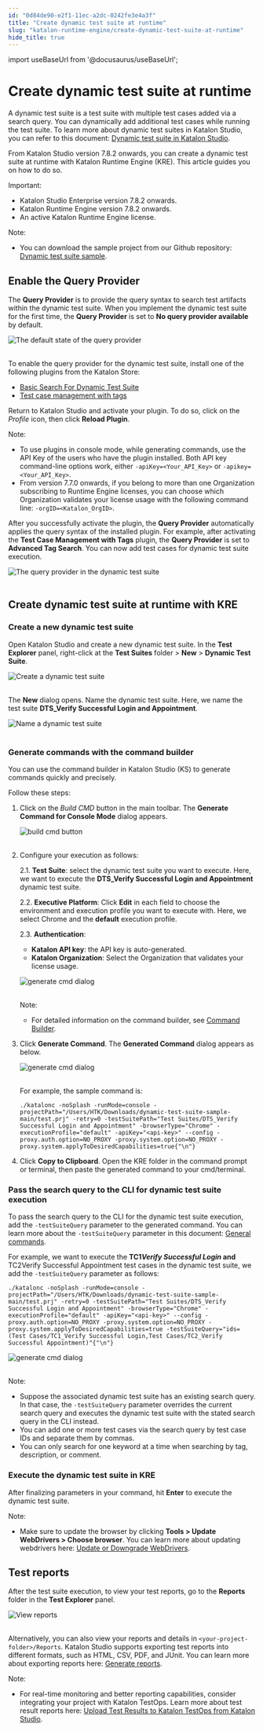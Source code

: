 ```yaml
---
id: "0d84de90-e2f1-11ec-a2dc-0242fe3e4a3f"
title: "Create dynamic test suite at runtime"
slug: "katalon-runtime-engine/create-dynamic-test-suite-at-runtime"
hide_title: true
---
```

import useBaseUrl from '@docusaurus/useBaseUrl';


# <a id="id" class="anchor_top_offset"/><a id="ariaid-title1" class="anchor_top_offset"/>Create dynamic test suite at runtime

<p xmlns="http://www.w3.org/1999/xhtml" className="p">A dynamic test suite is a test suite with multiple test cases   added via a search query. You can dynamically add additional test   cases while running the test suite. To learn more about dynamic   test suites in Katalon Studio, you can refer to this document: <a className="xref" href="/docs/katalon-studio-enterprise/test-execution/test-suite/manage-test-cases-in-dynamic-test-suites-with-katalon-studio">Dynamic     test suite in Katalon Studio</a>.</p> 
<p xmlns="http://www.w3.org/1999/xhtml" className="p">From Katalon Studio version 7.8.2 onwards, you can create a   dynamic test suite at runtime with Katalon Runtime Engine (KRE).   This article guides you on how to do so.</p> 
<div xmlns="http://www.w3.org/1999/xhtml" className="note important note_important"><span className="note__title">Important:</span> 
  <ul className="ul"><li className="li">Katalon Studio Enterprise version 7.8.2 onwards.</li><li className="li">Katalon Runtime Engine version 7.8.2 onwards.</li><li className="li">An active Katalon Runtime Engine license.</li></ul>
</div>
<div xmlns="http://www.w3.org/1999/xhtml" className="note note note_note"><span className="note__title">Note:</span> 
  <ul className="ul"><li className="li"><p className="p">You can download the sample project from our Github repository:
        <a className="xref j-external-link" href="https://github.com/katalon-studio-samples/dynamic-test-suite-sample" target="_blank">Dynamic
          test suite sample</a>.</p></li></ul>
</div>

## <a id="id_1" class="anchor_top_offset"/>Enable the Query Provider

<p xmlns="http://www.w3.org/1999/xhtml" className="p">The <strong className="ph b">Query Provider</strong> is to provide the query   syntax to search test artifacts within the dynamic test suite. When   you implement the dynamic test suite for the first time, the   <strong className="ph b">Query Provider</strong> is set to <strong className="ph b">No query provider     available</strong> by default.</p> 
<p xmlns="http://www.w3.org/1999/xhtml" className="p">   <img className="image" src={useBaseUrl("https://github.com/katalon-studio/docs-images/raw/master/katalon-studio/docs/dynamic-querying-test-suite/dynamic-ts.png")} alt="The default state of the query provider" /><br /><br /> </p> 
<p xmlns="http://www.w3.org/1999/xhtml" className="p">To enable the query provider for the dynamic test suite, install   one of the following plugins from the Katalon Store:</p> 
<ul xmlns="http://www.w3.org/1999/xhtml" className="ul"><li className="li">     <a className="xref j-external-link" href="https://store.katalon.com/product/2/Basic-Search-For-Dynamic-Test-Suite" target="_blank">Basic       Search For Dynamic Test Suite</a>   </li><li className="li">     <a className="xref j-external-link" href="https://store.katalon.com/product/6/Test-Case-Management-with-Tags" target="_blank">Test       case management with tags</a>   </li></ul> 
<p xmlns="http://www.w3.org/1999/xhtml" className="p">Return to Katalon Studio and activate your plugin. To do so,   click on the <em className="ph i">Profile</em> icon, then click <strong className="ph b">Reload     Plugin</strong>.</p> 
<div xmlns="http://www.w3.org/1999/xhtml" className="note note note_note"><span className="note__title">Note:</span> 
  <ul className="ul"><li className="li">To use plugins in console mode, while generating commands, use
      the API Key of the users who have the plugin installed. Both API
      key command-line options work, either
      <code className="ph codeph">-apiKey=&lt;Your_API_Key&gt;</code> or
      <code className="ph codeph">-apikey=&lt;Your_API_Key&gt;</code>.</li><li className="li">From version 7.7.0 onwards, if you belong to more than one
      Organization subscribing to Runtime Engine licenses, you can choose
      which Organization validates your license usage with the following
      command line: <code className="ph codeph">-orgID=&lt;Katalon_OrgID&gt;</code>.</li></ul>
</div>
<p xmlns="http://www.w3.org/1999/xhtml" className="p">After you successfully activate the plugin, the <strong className="ph b">Query     Provider</strong> automatically applies the query syntax of the   installed plugin. For example, after activating the <strong className="ph b">Test     Case Management with Tags</strong> plugin, the <strong className="ph b">Query     Provider</strong> is set to <strong className="ph b">Advanced Tag Search</strong>.   You can now add test cases for dynamic test suite execution.</p> 
<p xmlns="http://www.w3.org/1999/xhtml" className="p">   <img className="image" src={useBaseUrl("https://github.com/katalon-studio/docs-images/raw/master/katalon-studio/docs/dynamic-test-suite-kre/KS-8.2.5-The-query-provider.png")} alt="The query provider in the dynamic test suite" /><br /><br /> </p> 
    

## <a id="id_2" class="anchor_top_offset"/>Create dynamic test suite at runtime with KRE

    
                  
      

### <a id="id_3" class="anchor_top_offset"/>Create a new dynamic test suite

      
        
<p xmlns="http://www.w3.org/1999/xhtml" className="p">Open Katalon Studio and create a new dynamic test suite. In the   <strong className="ph b">Test Explorer</strong> panel, right-click at the   <strong className="ph b">Test Suites</strong> folder &gt; <strong className="ph b">New</strong> &gt;   <strong className="ph b">Dynamic Test Suite</strong>.</p> 
        
<p xmlns="http://www.w3.org/1999/xhtml" className="p">   <img className="image" src={useBaseUrl("https://github.com/katalon-studio/docs-images/raw/master/katalon-studio/docs/dynamic-test-suite-ks/KS-DYNAMIC-Create-a-new-dynamic-test-suite.png")} alt="Create a dynamic test suite" /><br /><br /> </p> 
        
<p xmlns="http://www.w3.org/1999/xhtml" className="p">The <strong className="ph b">New</strong> dialog opens. Name the dynamic test   suite. Here, we name the test suite <strong className="ph b">DTS_Verify Successful     Login and Appointment</strong>.</p> 
        
<p xmlns="http://www.w3.org/1999/xhtml" className="p">   <img className="image" src={useBaseUrl("https://github.com/katalon-studio/docs-images/raw/master/katalon-studio/docs/dynamic-test-suite-kre/KS-8.2.5-Name-DTS.png")} alt="Name a dynamic test suite" /><br /><br /> </p> 
      
    

### <a id="id_4" class="anchor_top_offset"/>Generate commands with the command builder

<p xmlns="http://www.w3.org/1999/xhtml" className="p">You can use the command builder in Katalon Studio (KS) to   generate commands quickly and precisely.</p> 
<p xmlns="http://www.w3.org/1999/xhtml" className="p">Follow these steps:</p> 
<ol xmlns="http://www.w3.org/1999/xhtml" className="ol"><li className="li">     <p className="p">Click on the <em className="ph i">Build CMD</em> button in the main toolbar. The       <strong className="ph b">Generate Command for Console Mode</strong> dialog       appears.</p>     <p className="p">       <img className="image" src={useBaseUrl("https://github.com/katalon-studio/docs-images/raw/master/katalon-testcloud/studio-integration/comand-builder-icon.png")} alt="build cmd button" /><br /><br />     </p>   </li><li className="li">     <p className="p">Configure your execution as follows:</p>     <p className="p">2.1. <strong className="ph b">Test Suite</strong>: select the dynamic test suite       you want to execute. Here, we want to execute the       <strong className="ph b">DTS_Verify Successful Login and Appointment</strong>       dynamic test suite.</p>     <p className="p">2.2. <strong className="ph b">Executive Platform</strong>: Click       <strong className="ph b">Edit</strong> in each field to choose the environment and       execution profile you want to execute with. Here, we select Chrome       and the <strong className="ph b">default</strong> execution profile.</p>     <p className="p">2.3. <strong className="ph b">Authentication</strong>:</p>     <ul className="ul"><li className="li">         <strong className="ph b">Katalon API key</strong>: the API key is         auto-generated.</li><li className="li">         <strong className="ph b">Katalon Organization</strong>: Select the Organization         that validates your license usage.</li></ul>     <p className="p">       <img className="image" src={useBaseUrl("https://github.com/katalon-studio/docs-images/raw/master/katalon-studio/docs/dynamic-test-suite-kre/KS-8.2.5-Command-builder.png")} alt="generate cmd dialog" /><br /><br />     </p>     <div className="note note note_note"><span className="note__title">Note:</span>        <ul className="ul"><li className="li"><p className="p">For detailed information on the command builder, see <a className="xref" href="/docs/katalon-runtime-engine/command-syntax-command-lineconsole-mode-execution#id_10">Command               Builder</a>.</p></li></ul>     </div>   </li><li className="li">     <p className="p">Click <strong className="ph b">Generate Command</strong>. The <strong className="ph b">Generated         Command</strong> dialog appears as below.</p>     <p className="p">       <img className="image" src={useBaseUrl("https://github.com/katalon-studio/docs-images/raw/master/katalon-studio/docs/dynamic-test-suite-kre/KS-8.2.5-Generated-command.png")} alt="generate cmd dialog" /><br /><br />     </p>     <p className="p">For example, the sample command is:</p>     <pre className="pre codeblock"><code>./katalonc -noSplash -runMode=console -projectPath="/Users/HTK/Downloads/dynamic-test-suite-sample-main/test.prj" -retry=0 -testSuitePath="Test Suites/DTS_Verify Successful Login and Appointment" -browserType="Chrome" -executionProfile="default" -apiKey="&lt;api-key&gt;" --config -proxy.auth.option=NO_PROXY -proxy.system.option=NO_PROXY -proxy.system.applyToDesiredCapabilities=true{"\n"}</code></pre>   </li><li className="li">     <p className="p">Click <strong className="ph b">Copy to Clipboard</strong>. Open the KRE folder in       the command prompt or terminal, then paste the generated command to       your cmd/terminal.</p>   </li></ol> 

### <a id="id_5" class="anchor_top_offset"/>Pass the search query to the CLI for dynamic test suite         execution

<p xmlns="http://www.w3.org/1999/xhtml" className="p">To pass the search query to the CLI for the dynamic test suite   execution, add the <code className="ph codeph">-testSuiteQuery</code> parameter to the   generated command. You can learn more about the   <code className="ph codeph">-testSuiteQuery</code> parameter in this document: <a className="xref" href="/docs/katalon-runtime-engine/command-syntax-command-lineconsole-mode-execution#concept-1437">General     commands</a>.</p> 
<p xmlns="http://www.w3.org/1999/xhtml" className="p">For example, we want to execute the <strong className="ph b">TC1<em className="ph i">Verify       Successful Login</em> and</strong> TC2Verify Successful Appointment   test cases in the dynamic test suite, we add the   <code className="ph codeph">-testSuiteQuery</code> parameter as follows:</p> 
<pre xmlns="http://www.w3.org/1999/xhtml" className="pre codeblock"><code>./katalonc -noSplash -runMode=console -projectPath="/Users/HTK/Downloads/dynamic-test-suite-sample-main/test.prj" -retry=0 -testSuitePath="Test Suites/DTS_Verify Successful Login and Appointment" -browserType="Chrome" -executionProfile="default" -apiKey="&lt;api-key&gt;" --config -proxy.auth.option=NO_PROXY -proxy.system.option=NO_PROXY -proxy.system.applyToDesiredCapabilities=true -testSuiteQuery="ids=(Test Cases/TC1_Verify Successful Login,Test Cases/TC2_Verify Successful Appointment)"{"\n"}</code></pre> 
<p xmlns="http://www.w3.org/1999/xhtml" className="p">   <img className="image" src={useBaseUrl("https://github.com/katalon-studio/docs-images/raw/master/katalon-studio/docs/dynamic-test-suite-kre/KS-8.2.5-Command-line-terminal.png")} alt="generate cmd dialog" /><br /><br /> </p> 
<div xmlns="http://www.w3.org/1999/xhtml" className="note note note_note"><span className="note__title">Note:</span> 
  <ul className="ul"><li className="li">Suppose the associated dynamic test suite has an existing
      search query. In that case, the <code className="ph codeph">-testSuiteQuery</code>
      parameter overrides the current search query and executes the
      dynamic test suite with the stated search query in the CLI
      instead.</li><li className="li">You can add one or more test cases via the search query by test
      case IDs and separate them by commas.</li><li className="li">You can only search for one keyword at a time when searching by
      tag, description, or comment.</li></ul>
</div>

### <a id="id_6" class="anchor_top_offset"/>Execute the dynamic test suite in KRE

<p xmlns="http://www.w3.org/1999/xhtml" className="p">After finalizing parameters in your command, hit   <strong className="ph b">Enter</strong> to execute the dynamic test suite.</p> 
<div xmlns="http://www.w3.org/1999/xhtml" className="note note note_note"><span className="note__title">Note:</span> 
  <ul className="ul"><li className="li"><p className="p">Make sure to update the browser by clicking
        <strong className="ph b">Tools &gt; Update WebDrivers &gt; Choose browser</strong>.
        You can learn more about updating webdrivers here: <a className="xref" href="/docs/katalon-studio-enterprise/test-design/web-test-design/handle-webdrivers/upgrade-or-downgrade-webdrivers">Update
          or Downgrade WebDrivers</a>.</p></li></ul>
</div>

## <a id="id_7" class="anchor_top_offset"/>Test reports

<p xmlns="http://www.w3.org/1999/xhtml" className="p">After the test suite execution, to view your test reports, go to   the <strong className="ph b">Reports</strong> folder in the <strong className="ph b">Test     Explorer</strong> panel.</p> 
<p xmlns="http://www.w3.org/1999/xhtml" className="p">   <img className="image" src={useBaseUrl("https://github.com/katalon-studio/docs-images/raw/master/katalon-studio/docs/dynamic-test-suite-kre/KS-8.2.5-view-reports.png")} alt="View reports" /><br /><br /> </p> 
<p xmlns="http://www.w3.org/1999/xhtml" className="p">Alternatively, you can also view your reports and details in   <code className="ph codeph">&lt;your-project-folder&gt;/Reports</code>. Katalon Studio   supports exporting test reports into different formats, such as   HTML, CSV, PDF, and JUnit. You can learn more about exporting   reports here: <a className="xref" href="/docs/katalon-studio-enterprise/test-results-analysis/test-suite-and-test-suite-collection-reports#id_6">Generate     reports</a>.</p> 
<div xmlns="http://www.w3.org/1999/xhtml" className="note note note_note"><span className="note__title">Note:</span> 
  <ul className="ul"><li className="li">For real-time monitoring and better reporting capabilities,
      consider integrating your project with Katalon TestOps. Learn more
      about test result reports here: <a className="xref" href="/docs/katalon-studio-enterprise/integration/testops-integration/upload-test-results-to-katalon-testops-from-katalon-studio">Upload
        Test Results to Katalon TestOps from Katalon Studio</a>.</li></ul>
</div>
